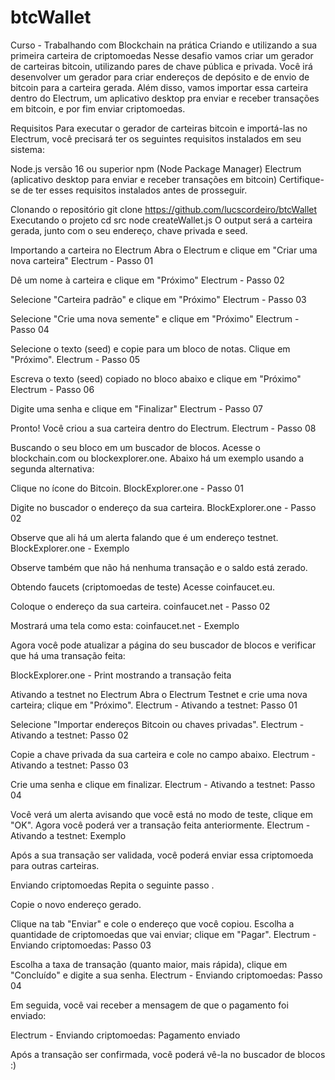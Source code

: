 # btcWallet
Curso - Trabalhando com Blockchain na prática 
Criando e utilizando a sua primeira carteira de criptomoedas
Nesse desafio vamos criar um gerador de carteiras bitcoin, utilizando pares de chave pública e privada. Você irá desenvolver um gerador para criar endereços de depósito e de envio de bitcoin para a carteira gerada. Além disso, vamos importar essa carteira dentro do Electrum, um aplicativo desktop pra enviar e receber transações em bitcoin, e por fim enviar criptomoedas.

Requisitos
Para executar o gerador de carteiras bitcoin e importá-las no Electrum, você precisará ter os seguintes requisitos instalados em seu sistema:

Node.js versão 16 ou superior
npm (Node Package Manager)
Electrum (aplicativo desktop para enviar e receber transações em bitcoin)
Certifique-se de ter esses requisitos instalados antes de prosseguir.

Clonando o repositório
git clone https://github.com/lucscordeiro/btcWallet
Executando o projeto
cd src
node createWallet.js
O output será a carteira gerada, junto com o seu endereço, chave privada e seed.

Importando a carteira no Electrum
Abra o Electrum e clique em "Criar uma nova carteira" Electrum - Passo 01

Dê um nome à carteira e clique em "Próximo" Electrum - Passo 02

Selecione "Carteira padrão" e clique em "Próximo" Electrum - Passo 03

Selecione "Crie uma nova semente" e clique em "Próximo" Electrum - Passo 04

Selecione o texto (seed) e copie para um bloco de notas. Clique em "Próximo". Electrum - Passo 05

Escreva o texto (seed) copiado no bloco abaixo e clique em "Próximo" Electrum - Passo 06

Digite uma senha e clique em "Finalizar" Electrum - Passo 07

Pronto! Você criou a sua carteira dentro do Electrum. Electrum - Passo 08

Buscando o seu bloco em um buscador de blocos.
Acesse o blockchain.com ou blockexplorer.one. Abaixo há um exemplo usando a segunda alternativa:

Clique no ícone do Bitcoin. BlockExplorer.one - Passo 01

Digite no buscador o endereço da sua carteira. BlockExplorer.one - Passo 02

Observe que ali há um alerta falando que é um endereço testnet. BlockExplorer.one - Exemplo

Observe também que não há nenhuma transação e o saldo está zerado.

Obtendo faucets (criptomoedas de teste)
Acesse coinfaucet.eu.

Coloque o endereço da sua carteira. coinfaucet.net - Passo 02

Mostrará uma tela como esta: coinfaucet.net - Exemplo

Agora você pode atualizar a página do seu buscador de blocos e verificar que há uma transação feita:

BlockExplorer.one - Print mostrando a transação feita

Ativando a testnet no Electrum
Abra o Electrum Testnet e crie uma nova carteira; clique em "Próximo". Electrum - Ativando a testnet: Passo 01

Selecione "Importar endereços Bitcoin ou chaves privadas". Electrum - Ativando a testnet: Passo 02

Copie a chave privada da sua carteira e cole no campo abaixo. Electrum - Ativando a testnet: Passo 03

Crie uma senha e clique em finalizar. Electrum - Ativando a testnet: Passo 04

Você verá um alerta avisando que você está no modo de teste, clique em "OK". Agora você poderá ver a transação feita anteriormente. Electrum - Ativando a testnet: Exemplo

Após a sua transação ser validada, você poderá enviar essa criptomoeda para outras carteiras.

Enviando criptomoedas
Repita o seguinte passo .

Copie o novo endereço gerado.

Clique na tab "Enviar" e cole o endereço que você copiou. Escolha a quantidade de criptomoedas que vai enviar; clique em "Pagar". Electrum - Enviando criptomoedas: Passo 03

Escolha a taxa de transação (quanto maior, mais rápida), clique em "Concluído" e digite a sua senha. Electrum - Enviando criptomoedas: Passo 04

Em seguida, você vai receber a mensagem de que o pagamento foi enviado:

Electrum - Enviando criptomoedas: Pagamento enviado

Após a transação ser confirmada, você poderá vê-la no buscador de blocos :)
